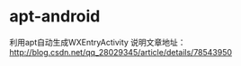 # apt-android
利用apt自动生成WXEntryActivity
说明文章地址：http://blog.csdn.net/qq_28029345/article/details/78543950
